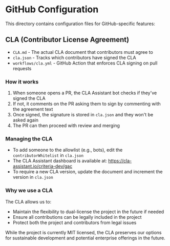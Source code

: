 # GitHub Configuration

This directory contains configuration files for GitHub-specific features:

## CLA (Contributor License Agreement)

- `CLA.md` - The actual CLA document that contributors must agree to
- `cla.json` - Tracks which contributors have signed the CLA
- `workflows/cla.yml` - GitHub Action that enforces CLA signing on pull requests

### How it works

1. When someone opens a PR, the CLA Assistant bot checks if they've signed the CLA
2. If not, it comments on the PR asking them to sign by commenting with the agreement text
3. Once signed, the signature is stored in `cla.json` and they won't be asked again
4. The PR can then proceed with review and merging

### Managing the CLA

- To add someone to the allowlist (e.g., bots), edit the `contributorWhitelist` in `cla.json`
- The CLA Assistant dashboard is available at: <https://cla-assistant.io/criteria-dev/gac>
- To require a new CLA version, update the document and increment the version in `cla.json`

### Why we use a CLA

The CLA allows us to:

- Maintain the flexibility to dual-license the project in the future if needed
- Ensure all contributions can be legally included in the project
- Protect both the project and contributors from legal issues

While the project is currently MIT licensed, the CLA preserves our options for sustainable development and potential
enterprise offerings in the future.
